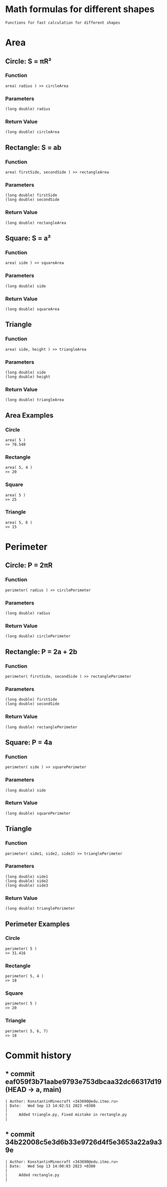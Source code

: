 # Math formulas for different shapes
	Functions for fast calculation for different shapes


# Area


## Circle: S = πR²

### Function
	area( radius ) >> circleArea
	
### Parameters
	(long double) radius
	
### Return Value
	(long double) circleArea


## Rectangle: S = ab

### Function
	area( firstSide, secondSide ) >> rectangleArea
	
### Parameters
	(long double) firstSide
	(long double) secondSide
	
### Return Value
	(long double) rectangleArea


## Square: S = a²

### Function
	area( side ) >> squareArea

### Parameters
	(long double) side

### Return Value
	(long double) squareArea
	
## Triangle

### Function
	area( side, height ) >> triangleArea

### Parameters
	(long double) side
	(long double) height

### Return Value
	(long double) triangleArea
	
## Area Examples

### Circle
	area( 5 )
	>> 78.540

### Rectangle
	area( 5, 4 )
	>> 20

### Square
	area( 5 )
	>> 25

### Triangle
	area( 5, 6 )
	>> 15

# Perimeter


## Circle: P = 2πR

### Function
	perimeter( radius ) >> circlePerimeter

### Parameters
	(long double) radius

### Return Value
	(long double) circlePerimeter


## Rectangle: P = 2a + 2b

### Function
	perimeter( firstSide, secondSide ) >> rectanglePerimeter

### Parameters
	(long double) firstSide
	(long double) secondSide

### Return Value
	(long double) rectanglePerimeter

## Square: P = 4a

### Function
	perimeter( side ) >> squarePerimeter

### Parameters
	(long double) side

### Return Value
	(long double) squarePerimeter
	
## Triangle

### Function
	perimeter( side1, side2, side3) >> trianglePerimeter

### Parameters
	(long double) side1
	(long double) side2
	(long double) side3

### Return Value
	(long double) trianglePerimeter

## Perimeter Examples

### Circle
	perimeter( 5 )
	>> 31.416

### Rectangle
	perimeter( 5, 4 )
	>> 18

### Square
	perimeter( 5 )
	>> 20

### Triangle
	perimeter( 5, 6, 7)
	>> 18

# Commit history

## * commit eaf059f3b71aabe9793e753dbcaa32dc66317d19 (HEAD -> a, main)
	| Author: KonstantinMinecraft <343690@edu.itmo.ru>
	| Date:   Wed Sep 13 14:02:51 2023 +0300
	|
	|     Added triangle.py, Fixed mistake in rectangle.py
	|
## * commit 34b22008c5e3d6b33e9726d4f5e3653a22a9a39e
	| Author: KonstantinMinecraft <343690@edu.itmo.ru>
	| Date:   Wed Sep 13 14:00:03 2023 +0300
	|
	|     Added rectangle.py
	|
